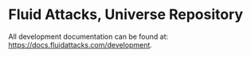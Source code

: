 <!--
SPDX-FileCopyrightText: 2022 Fluid Attacks <development@fluidattacks.com>

SPDX-License-Identifier: MPL-2.0
-->

# Fluid Attacks, Universe Repository

All development documentation
can be found at:
<https://docs.fluidattacks.com/development>.
